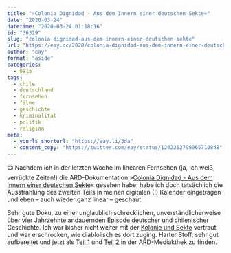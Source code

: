 ```yaml
---
title: "»Colonia Dignidad - Aus dem Innern einer deutschen Sekte«"
date: "2020-03-24"
datetime: "2020-03-24 01:18:16"
id: "36329"
slug: "colonia-dignidad-aus-dem-innern-einer-deutschen-sekte"
url: "https://eay.cc/2020/colonia-dignidad-aus-dem-innern-einer-deutschen-sekte/"
author: "eay"
format: "aside"
categories:
  - 0815
tags:
  - chile
  - deutschland
  - fernsehen
  - filme
  - geschichte
  - kriminalitat
  - politik
  - religion
meta:
  - yourls_shorturl: "https://eay.li/3da"
  - content_copy: "https://twitter.com/eay/status/1242252798965710848"
---
```


📺 Nachdem ich in der letzten Woche im linearen Fernsehen (ja, ich weiß, verrückte Zeiten!) die ARD-Dokumentation »[Colonia Dignidad - Aus dem Innern einer deutschen Sekte](https://www.daserste.de/information/reportage-dokumentation/dokus/sendung/colonia-dignidad-aus-dem-innern-einer-deutschen-sekte-folge-1-102.html)« gesehen habe, habe ich doch tatsächlich die Ausstrahlung des zweiten Teils in meinen digitalen (!) Kalender eingetragen und eben – auch wieder ganz linear – geschaut.

Sehr gute Doku, zu einer unglaublich schrecklichen, unver­ständlicher­weise über vier Jahrzehnte andauernden Episode deutscher und chilenischer Geschichte. Ich war bisher nicht weiter mit der [Kolonie und Sekte](https://de.wikipedia.org/wiki/Colonia_Dignidad) vertraut und war erschrocken, wie diablolisch es dort zuging. Harter Stoff, sehr gut aufbereitet und jetzt als [Teil 1](https://www.ardmediathek.de/daserste/player/Y3JpZDovL2Rhc2Vyc3RlLmRlL3JlcG9ydGFnZSBfIGRva3VtZW50YXRpb24gaW0gZXJzdGVuL2ZkY2IxMGNiLTg2NDUtNGJjNS1iZDFkLWU3YThkZWU4MmIwMQ/colonia-dignidad-aus-dem-innern-einer-deutschen-sekte-1) und [Teil 2](https://www.ardmediathek.de/daserste/player/Y3JpZDovL2Rhc2Vyc3RlLmRlL3JlcG9ydGFnZSBfIGRva3VtZW50YXRpb24gaW0gZXJzdGVuL2Q4MmQzMDJjLWJjOWUtNGNhYi04Mzg2LTRmN2UwYzQ1NTViNQ/colonia-dignidad-aus-dem-innern-einer-deutschen-sekte-2) in der ARD-Mediakthek zu finden.
